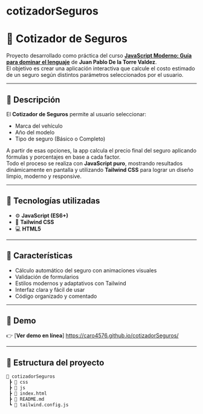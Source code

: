 # cotizadorSeguros
# 💸 Cotizador de Seguros  

Proyecto desarrollado como práctica del curso [**JavaScript Moderno: Guía para dominar el lenguaje**](https://www.udemy.com/share/1020Na3@5AzM4jDyDhmFIzBj5fvt0S-CheZPbFAhDmw74x1WKYrw0nb1E1VAZ3XeZfmkoEtzdA==/) de **Juan Pablo De la Torre Valdez**.  
El objetivo es crear una aplicación interactiva que calcule el costo estimado de un seguro según distintos parámetros seleccionados por el usuario.

---

## 🚗 Descripción  

El **Cotizador de Seguros** permite al usuario seleccionar:
- Marca del vehículo  
- Año del modelo  
- Tipo de seguro (Básico o Completo)  

A partir de esas opciones, la app calcula el precio final del seguro aplicando fórmulas y porcentajes en base a cada factor.  
Todo el proceso se realiza con **JavaScript puro**, mostrando resultados dinámicamente en pantalla y utilizando **Tailwind CSS** para lograr un diseño limpio, moderno y responsive.

---

## 🧠 Tecnologías utilizadas  

- ⚙️ **JavaScript (ES6+)**  
- 🎨 **Tailwind CSS**  
- 💻 **HTML5**  


---

## 🌈 Características  

- Cálculo automático del seguro con animaciones visuales  
- Validación de formularios  
- Estilos modernos y adaptativos con Tailwind  
- Interfaz clara y fácil de usar  
- Código organizado y comentado  

---

## 🚀 Demo  

👉 [**Ver demo en línea**]  https://caro4576.github.io/cotizadorSeguros/

---

## 🧩 Estructura del proyecto  

```bash
📂 cotizadorSeguros
 ┣ 📁 css
 ┣ 📁 js
 ┣ 📄 index.html
 ┣ 📄 README.md
 ┗ 📄 tailwind.config.js

